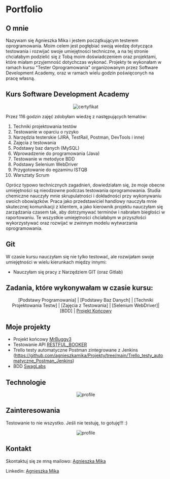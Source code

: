# Portfolio

## O mnie
Nazywam się Agnieszka Mika i jestem początkującym testerem oprogramowania. Moim celem jest pogłębiać swoją wiedzę dotycząca testowania i rozwijać swoje umiejętności techniczne, a na tej stronie chciałabym podzielić się z Tobą moim doświadczeniem oraz projektami, które miałam przyjemność dotychczas wykonać. 
Projekty te wykonałam w ramach kursu "Tester Oprogramowania" organizowanym przez Software Development Academy, oraz w ramach wielu godzin poświęconych na pracę własną. 

## Kurs Software Development Academy
<center>

![certyfikat](https://github.com/agnieszkamika/prywatne/blob/main/certyfikat.png)

</center>

Przez 116 godzin zajęć zdobyłam wiedzę z następujących tematów:
1.	Techniki projektowania testów	
2.  Testowanie w oparciu o ryzyko	
3.	Narzędzia testerskie (JIRA, TestRail, Postman, DevTools i inne)
4.	Zajęcia z testowania
5.	Podstawy baz danych (MySQL)
6.	Wprowadzenie do programowania (Java)
7.	Testowanie w metodyce BDD	
8.	Podstawy Selenium WebDriver
9.	Przygotowanie do egzaminu ISTQB	
10.	Warsztaty Scrum
 
Oprócz typowo technicznych zagadnień, dowiedziałam się, że moje obecne umiejętności są nieodzowne podczas testowania oprogramowania. Studia chemiczne nauczyły mnie skrupulatności i dokładności przy wykonywaniu swoich obowiązków. Praca jako przedstawiciel handlowy nauczyła mnie skutecznej komunikacji z klientem, a jako kierownik projektu nauczyłam się zarządzania czasem tak, aby dotrzymywać terminów i nabrałam biegłości w raportowaniu. Te wszystkie umiejętności chciałabym w przyszłości wykorzystywać oraz rozwijać w zwinnym modelu wytwarzania oprogramowania.


## Git
W czasie kursu nauczyłam się nie tylko testować, ale rozwijałam swoje umiejętności w wielu kierunkach między innymi:

* Nauczyłam się pracy z Narzędziem GIT (oraz Gitlab)

## Zadania, które wykonywałam w czasie kursu:
<center>

[Podstawy Programowania] | [Podstawy Baz Danych] | [Techniki Projektowania Testw] |
[Zajęcia z Testowania] | [Selenium WebDriver]| [BDD] |
[Projekt Końcowy](https://github.com/agnieszkamika/Projekty/tree/main/MrBuggy3)

</center>

## Moje projekty

* Projekt końcowy [MrBuggy3](https://github.com/agnieszkamika/Projekty/tree/main/MrBuggy3)
* Testowanie API [RESTFUL_BOOKER](https://github.com/agnieszkamika/Projekty/tree/main/Testowanie_REST_API/Restful-booker)
* Trello testy automatyczne Postman zintegrowane z Jenkins (https://github.com/agnieszkamika/Projekty/tree/main/Trello_testy_automatyczne_Postman_Jenkins)
* BDD [SwagLabs]()


## Technologie

<center>

![profile](https://user-images.githubusercontent.com/112310876/189215493-dfc00eed-8cd4-4f70-aada-6c8aa7eef46e.png)

</center>

## Zainteresowania
Testowanie to nie wszystko. Jeśli nie testuję, to gotuję!!! :)

<center>

<center>

![profile](https://github.com/agnieszkamika/prywatne/blob/main/gotowanie.png)

</center>

</center>

## Kontakt

Skontaktuj się ze mną mailowo: [Agnieszka Mika](agnieszka.mika1976@gmail.com)

Linkedin: [Agnieszka Mika](https://www.linkedin.com/in/agnieszka-mika-it/)
